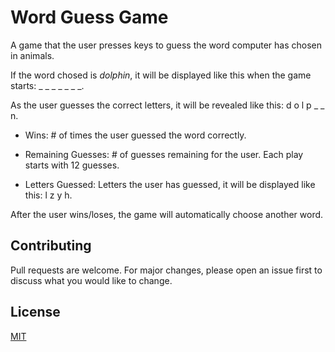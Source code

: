 # Word Guess Game
A game that the user presses keys to guess the word computer has chosen in animals. 

If the word chosed is *dolphin*, it will be displayed like this when the game starts: _ _ _ _ _ _ _.

As the user guesses the correct letters, it will be revealed like this: d o l p _ _ n.

* Wins: # of times the user guessed the word correctly.

* Remaining Guesses: # of guesses remaining for the user. Each play starts with 12 guesses.

* Letters Guessed: Letters the user has guessed, it will be displayed like this: l z y h.

After the user wins/loses, the game will automatically choose another word.


## Contributing
Pull requests are welcome. For major changes, please open an issue first to discuss what you would like to change.


## License
[MIT](https://choosealicense.com/licenses/mit/)
